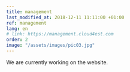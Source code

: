 ```yaml
---
title: management
last_modified_at: 2018-12-11 11:11:00 +01:00
ref: management
lang: en
# link: https://management.cloud4est.com
order: 2
image: "/assets/images/pic03.jpg"
---
```


We are currently working on the website.
